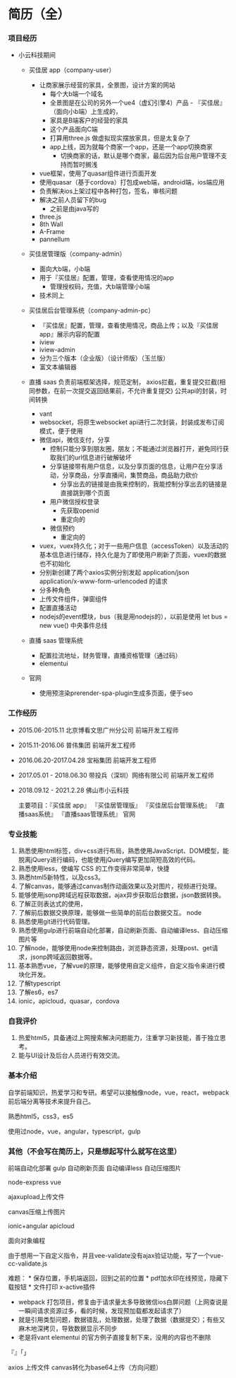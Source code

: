 # 简历（全）

### 项目经历

* 小云科技期间

    - 买佳居 app（company-user）
        + 让商家展示经营的家具，全景图，设计方案的网站
            * 每个大b端一个域名
            * 全景图是在公司的另外一个ue4（虚幻引擎4）产品 - 『买佳居』（面向小b端）上生成的，
            * 家具是B端客户的经营的家具
            * 这个产品面向C端
            * 打算用three.js 做虚拟现实摆放家具，但是太复杂了
            * app上线，因为就每个商家一个app，还是一个app切换商家
                - 切换商家的话，默认是哪个商家，最后因为后台用户管理不支持而暂时搁浅
        + vue框架，使用了quasar组件进行页面开发
        + 使用quasar（基于cordova）打包成web端，android端，ios端应用
        + 负责解决ios上架过程中各种打包，签名，审核问题
        + 解决之前人员留下的bug
            * 之前是由java写的
        + three.js
        + 8th Wall
        + A-Frame
        + pannellum

    - 买佳居管理版（company-admin）
        + 面向大b端，小b端
        + 用于『买佳居』配置，管理，查看使用情况的app
            * 管理授权码，充值，大b端管理小b端
        + 技术同上

    - 买佳居后台管理系统（company-admin-pc）
        + 『买佳居』配置，管理，查看使用情况，商品上传；以及『买佳居 app』展示内容的配置
        + iview
        + iview-admin
        + 分为三个版本（企业版）（设计师版）（玉兰版）
        + 富文本编辑器

    - 直播 saas
        负责前端框架选择，规范定制，
        axios拦截，重复提交拦截(相同参数，在前一次提交返回结果前，不允许重复提交)
        公共api的封装，时间转换
        + vant
        + websocket，将原生websocket api进行二次封装，封装成发布订阅模式，便于使用
        + 微信api，微信支付，分享
            * 控制只能分享到朋友圈，朋友；不能通过浏览器打开，避免同行获取我们的url信息进行破解破坏
            * 分享链接带有用户信息，以及分享页面的信息，让用户在分享活动，分享商品，分享直播间，集赞商品，商品助力砍价
                - 分享出去的链接是由我来控制的，我能控制分享出去的链接是直接跳到哪个页面
            * 用户微信授权登录
                - 先获取openid
                - 重定向的
            * 微信预约
                - 重定向的
        + vuex，vuex持久化；对于一些用户信息（accessToken）以及活动的基本信息进行储存，持久化是为了即使用户刷新了页面，vuex的数据也不初始化
        + 分别新创建了两个axios实例分别发起 application/json application/x-www-form-urlencoded 的请求
        + 分多种角色
        + 上传文件组件，弹窗组件
        + 配置直播活动
        + nodejs的event模块，bus（我是用nodejs的），以前是使用 let bus = new vue() 中央事件总线

    - 直播 saas 管理系统
        + 配置拉流地址，财务管理，直播资格管理（通过码）
        + elementui

    - 官网
        + 使用预渲染prerender-spa-plugin生成多页面，便于seo
### 工作经历

* 2015.06-2015.11 北京博看文思广州分公司 前端开发工程师
* 2015.11-2016.06 普伟集团 前端开发工程师
* 2016.06.20-2017.04.28 宝裕集团 前端开发工程师
* 2017.05.01 - 2018.06.30 带投兵（深圳）网络有限公司 前端开发工程师
* 2018.09.12 - 2021.2.28 佛山市小云科技

    主要项目：『买佳居 app』 『买佳居管理版』 『买佳居后台管理系统』 『直播saas系统』 『直播saas管理系统』
官网

### 专业技能

1. 熟悉使用html标签，div+css进行布局，熟悉使用JavaScript、DOM模型，能脱离jQuery进行编码，也能使用jQuery编写更加简短高效的代码。
2. 熟悉使用less，使编写 CSS 的工作变得非常简单，快捷
3. 熟悉html5新特性，以及css3。
4. 了解canvas，能够通过canvas制作动画效果以及对图片，视频进行处理。
5. 能够使用jsonp跨域远程获取数据，ajax异步获取后台数据，json数据转换。
6. 了解正则表达式的使用，
7. 了解前后数据交换原理，能够做一些简单的前后台数据交互。 node
8. 熟悉使用git进行代码管理。
9. 熟悉使用gulp进行前端自动化部署，自动刷新页面、自动编译less、自动压缩图片等
10. 了解node，能够使用node来控制路由，浏览静态资源，处理post、get请求，jsonp跨域返回数据等。
11. 基本熟悉vue，了解vue的原理，能够使用自定义组件，自定义指令来进行模块化开发。
12. 了解typescript
13. 了解es6，es7
14. ionic，apicloud，quasar，cordova

### 自我评价

1. 热爱html5，具备通过上网搜索解决问题能力，注重学习新技能，善于独立思考。
2. 能与UI设计及后台人员进行有效交流。

### 基本介绍

自学前端知识，热爱学习和专研。希望可以接触像node，vue，react，webpack前后端分离等技术来提升自己。

熟悉html5，css3，es5

使用过node，vue，angular，typescript，gulp

### 其他（不会写在简历上，只是想起写什么就写在这里）

前端自动化部署
    gulp
        自动刷新页面
        自动编译less
        自动压缩图片

node-express
vue

ajaxupload上传文件

canvas压缩上传图片

ionic+angular
apicloud

面向对象编程


由于想用一下自定义指令，并且vee-validate没有ajax验证功能，写了一个vue-cc-validate.js

难题：
    * 保存位置，手机端返回，回到之前的位置
    * pdf加水印在线预览，隐藏下载按钮
    * 文件打印 x-active插件


* webpack 打包项目，修复由于请求量太多导致微信ios白屏问题（上网查说是一瞬间请求资源过多，看的时候，发现预加载都发起请求了）
* 就是引用类型问题，数据错乱，处理数据，处理了数据（数据提交）；有些又麻木地深拷贝，导致数据显示不同步
* 老是将vant elementui 的官方例子直接复制下来，没用的内容也不删除

『』「」


axios 上传文件
canvas转化为base64上传（方向问题）
